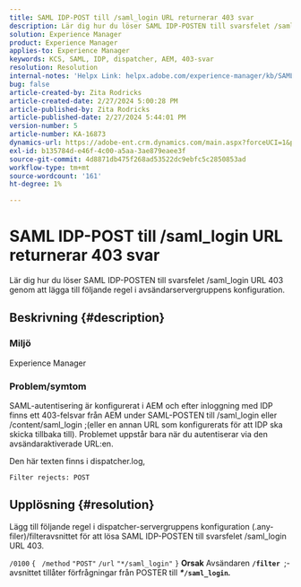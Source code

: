 ```yaml
---
title: SAML IDP-POST till /saml_login URL returnerar 403 svar
description: Lär dig hur du löser SAML IDP-POSTEN till svarsfelet /saml_login URL 403.
solution: Experience Manager
product: Experience Manager
applies-to: Experience Manager
keywords: KCS, SAML, IDP, dispatcher, AEM, 403-svar
resolution: Resolution
internal-notes: 'Helpx Link: helpx.adobe.com/experience-manager/kb/SAML-IDP-POST-to-saml-login-url-returns-403-response-AEM-6-x0.html'
bug: false
article-created-by: Zita Rodricks
article-created-date: 2/27/2024 5:00:28 PM
article-published-by: Zita Rodricks
article-published-date: 2/27/2024 5:44:01 PM
version-number: 5
article-number: KA-16873
dynamics-url: https://adobe-ent.crm.dynamics.com/main.aspx?forceUCI=1&pagetype=entityrecord&etn=knowledgearticle&id=83013ab1-91d5-ee11-9079-6045bd006704
exl-id: b135784d-e46f-4c00-a5aa-3ae879eaee3f
source-git-commit: 4d8871db475f268ad53522dc9ebfc5c2850853ad
workflow-type: tm+mt
source-wordcount: '161'
ht-degree: 1%

---
```


# SAML IDP-POST till /saml_login URL returnerar 403 svar


Lär dig hur du löser SAML IDP-POSTEN till svarsfelet /saml_login URL 403 genom att lägga till följande regel i avsändarservergruppens konfiguration.

## Beskrivning {#description}


### Miljö

Experience Manager

### Problem/symtom

SAML-autentisering är konfigurerat i AEM och efter inloggning med IDP finns ett 403-felsvar från AEM under SAML-POSTEN till /saml_login eller /content/saml_login ;(eller en annan URL som konfigurerats för att IDP ska skicka tillbaka till).
Problemet uppstår bara när du autentiserar via den avsändaraktiverade URL:en.

Den här texten finns i dispatcher.log,

`Filter rejects: POST`


## Upplösning {#resolution}


Lägg till följande regel i dispatcher-servergruppens konfiguration (.any-filer)/filteravsnittet för att lösa SAML IDP-POSTEN till svarsfelet /saml_login URL 403.

`/0100` `{ ` `/method` `"POST"` `/url` `"*/saml_login"` `}`
<b>Orsak</b>
Avsändaren <b>`/filter `</b>;-avsnittet tillåter förfrågningar från POSTER till <b>*\**`/saml_login`*.</b>*
